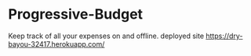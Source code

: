 # Progressive-Budget
Keep track of all your expenses on and offline.
deployed site https://dry-bayou-32417.herokuapp.com/